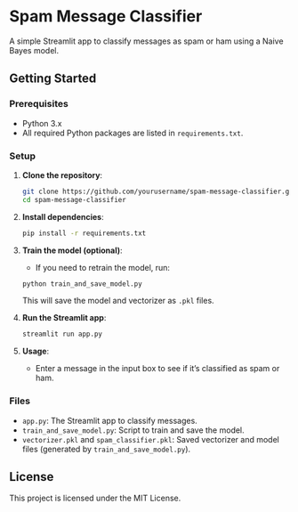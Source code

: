 # Spam Message Classifier

A simple Streamlit app to classify messages as spam or ham using a Naive Bayes model.

## Getting Started

### Prerequisites

- Python 3.x
- All required Python packages are listed in `requirements.txt`.

### Setup

1. **Clone the repository**:
    ```bash
    git clone https://github.com/yourusername/spam-message-classifier.git
    cd spam-message-classifier
    ```

2. **Install dependencies**:
    ```bash
    pip install -r requirements.txt
    ```

3. **Train the model (optional)**:
    - If you need to retrain the model, run:
    ```bash
    python train_and_save_model.py
    ```

    This will save the model and vectorizer as `.pkl` files.

4. **Run the Streamlit app**:
    ```bash
    streamlit run app.py
    ```

5. **Usage**:
    - Enter a message in the input box to see if it’s classified as spam or ham.

### Files

- `app.py`: The Streamlit app to classify messages.
- `train_and_save_model.py`: Script to train and save the model.
- `vectorizer.pkl` and `spam_classifier.pkl`: Saved vectorizer and model files (generated by `train_and_save_model.py`).

## License

This project is licensed under the MIT License.
